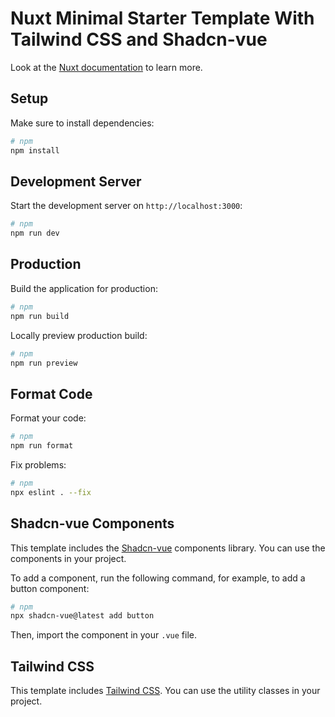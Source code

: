 # Nuxt Minimal Starter Template With Tailwind CSS and Shadcn-vue

Look at the [Nuxt documentation](https://nuxt.com/docs/getting-started/introduction) to learn more.

## Setup

Make sure to install dependencies:

```bash
# npm
npm install
```

## Development Server

Start the development server on `http://localhost:3000`:

```bash
# npm
npm run dev
```

## Production

Build the application for production:

```bash
# npm
npm run build
```

Locally preview production build:

```bash
# npm
npm run preview
```

## Format Code

Format your code:

```bash
# npm
npm run format
```

Fix problems:

```bash
# npm
npx eslint . --fix
```

## Shadcn-vue Components

This template includes the [Shadcn-vue](https://www.shadcn-vue.com/) components library. You can use the components in your project.

To add a component, run the following command, for example, to add a button component:

```bash
# npm
npx shadcn-vue@latest add button
```

Then, import the component in your `.vue` file.


## Tailwind CSS

This template includes [Tailwind CSS](https://tailwindcss.com/). You can use the utility classes in your project.
